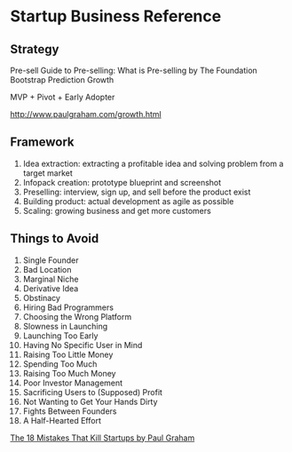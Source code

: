 Startup Business Reference
==========================

Strategy
--------

Pre-sell
  Guide to Pre-selling: What is Pre-selling by The Foundation
Bootstrap
Prediction
Growth

MVP + Pivot + Early Adopter

http://www.paulgraham.com/growth.html

Framework
---------

1. Idea extraction: extracting a profitable idea and solving problem from a target market
2. Infopack creation: prototype blueprint and screenshot
3. Preselling: interview, sign up, and sell before the product exist
4. Building product: actual development as agile as possible
5. Scaling: growing business and get more customers

Things to Avoid
---------------

1. Single Founder
2. Bad Location
3. Marginal Niche
4. Derivative Idea
5. Obstinacy
6. Hiring Bad Programmers
7. Choosing the Wrong Platform
8. Slowness in Launching
9. Launching Too Early
10. Having No Specific User in Mind
11. Raising Too Little Money
12. Spending Too Much
13. Raising Too Much Money
14. Poor Investor Management
15. Sacrificing Users to (Supposed) Profit
16. Not Wanting to Get Your Hands Dirty
17. Fights Between Founders
18. A Half-Hearted Effort

[The 18 Mistakes That Kill Startups by Paul Graham](http://paulgraham.com/startupmistakes.html)


